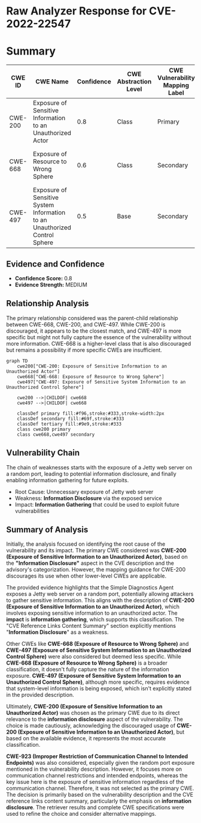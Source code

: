 # Raw Analyzer Response for CVE-2022-22547

# Summary
| CWE ID | CWE Name | Confidence | CWE Abstraction Level | CWE Vulnerability Mapping Label | CWE-Vulnerability Mapping Notes |
|---|---|---|---|---|---|
| CWE-200 | Exposure of Sensitive Information to an Unauthorized Actor | 0.8 | Class | Primary | Discouraged, but selected as the best fit given the available evidence. |
| CWE-668 | Exposure of Resource to Wrong Sphere | 0.6 | Class | Secondary | Discouraged but considered as a broader classification. |
| CWE-497 | Exposure of Sensitive System Information to an Unauthorized Control Sphere | 0.5 | Base | Secondary | Allowed, considered due to the system-level information exposure. |

## Evidence and Confidence

*   **Confidence Score:** 0.8
*   **Evidence Strength:** MEDIUM

## Relationship Analysis
The primary relationship considered was the parent-child relationship between CWE-668, CWE-200, and CWE-497. While CWE-200 is discouraged, it appears to be the closest match, and CWE-497 is more specific but might not fully capture the essence of the vulnerability without more information. CWE-668 is a higher-level class that is also discouraged but remains a possibility if more specific CWEs are insufficient.

```mermaid
graph TD
    cwe200["CWE-200: Exposure of Sensitive Information to an Unauthorized Actor"]
    cwe668["CWE-668: Exposure of Resource to Wrong Sphere"]
    cwe497["CWE-497: Exposure of Sensitive System Information to an Unauthorized Control Sphere"]
    
    cwe200 -->|CHILDOF| cwe668
    cwe497 -->|CHILDOF| cwe668
    
    classDef primary fill:#f96,stroke:#333,stroke-width:2px
    classDef secondary fill:#69f,stroke:#333
    classDef tertiary fill:#9e9,stroke:#333
    class cwe200 primary
    class cwe668,cwe497 secondary
```

## Vulnerability Chain
The chain of weaknesses starts with the exposure of a Jetty web server on a random port, leading to potential information disclosure, and finally enabling information gathering for future exploits.
  - Root Cause: Unnecessary exposure of Jetty web server
  - Weakness: **Information Disclosure** via the exposed service
  - Impact: **Information Gathering** that could be used to exploit future vulnerabilities

## Summary of Analysis
Initially, the analysis focused on identifying the root cause of the vulnerability and its impact. The primary CWE considered was **CWE-200 (Exposure of Sensitive Information to an Unauthorized Actor)**, based on the **"Information Disclosure"** aspect in the CVE description and the advisory's categorization. However, the mapping guidance for CWE-200 discourages its use when other lower-level CWEs are applicable.

The provided evidence highlights that the Simple Diagnostics Agent exposes a Jetty web server on a random port, potentially allowing attackers to gather sensitive information. This aligns with the description of **CWE-200 (Exposure of Sensitive Information to an Unauthorized Actor)**, which involves exposing sensitive information to an unauthorized actor. The **impact** is **information gathering**, which supports this classification. The "CVE Reference Links Content Summary" section explicitly mentions "**Information Disclosure**" as a weakness.

Other CWEs like **CWE-668 (Exposure of Resource to Wrong Sphere)** and **CWE-497 (Exposure of Sensitive System Information to an Unauthorized Control Sphere)** were also considered but deemed less specific. While **CWE-668 (Exposure of Resource to Wrong Sphere)** is a broader classification, it doesn't fully capture the nature of the information exposure. **CWE-497 (Exposure of Sensitive System Information to an Unauthorized Control Sphere)**, although more specific, requires evidence that system-level information is being exposed, which isn't explicitly stated in the provided description.

Ultimately, **CWE-200 (Exposure of Sensitive Information to an Unauthorized Actor)** was chosen as the primary CWE due to its direct relevance to the **information disclosure** aspect of the vulnerability. The choice is made cautiously, acknowledging the discouraged usage of **CWE-200 (Exposure of Sensitive Information to an Unauthorized Actor)**, but based on the available evidence, it represents the most accurate classification.

**CWE-923 (Improper Restriction of Communication Channel to Intended Endpoints)** was also considered, especially given the random port exposure mentioned in the vulnerability description. However, it focuses more on communication channel restrictions and intended endpoints, whereas the key issue here is the exposure of sensitive information regardless of the communication channel. Therefore, it was not selected as the primary CWE.
The decision is primarily based on the vulnerability description and the CVE reference links content summary, particularly the emphasis on **information disclosure**. The retriever results and complete CWE specifications were used to refine the choice and consider alternative mappings.